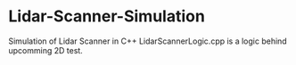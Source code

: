 # Lidar-Scanner-Simulation
Simulation of Lidar Scanner in C++
LidarScannerLogic.cpp is a logic behind upcomming 2D test.

